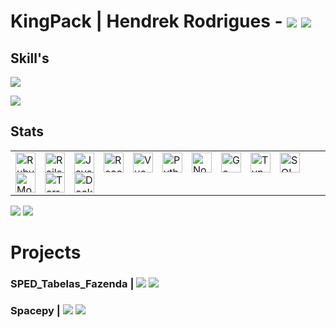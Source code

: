 
# KingPack | Hendrek Rodrigues - [![](https://img.shields.io/badge/Gmail-D14836?style=flat&logo=gmail&logoColor=white)](mailto:hendrek.ro@gmail.com) [![](https://img.shields.io/badge/-LinkedIn-%230077B5?style=flat&logo=linkedin&logoColor=white)](https://www.linkedin.com/in/hendrek/)

## Skill's

![](https://komarev.com/ghpvc/?username=kingpack&style=flat&color=blueviolet)

![](https://i.pinimg.com/originals/22/65/e7/2265e78ef201ac711e275a5508f07491.gif)

## Stats

<table>

<tr>
    <td colspan="2">
        <a href="https://github.com/KingPack">
            <img align="left" style="padding-right: 12px" alt="Ruby" width="32px" src="https://seeklogo.com/images/R/ruby-logo-087AF79367-seeklogo.com.jpg" />
            <img align="left" style="padding-right: 12px" alt="Rails" width="32px" src="https://seeklogo.com/images/R/rails-logo-DD0927D290-seeklogo.com.png" />
            <img align="left" style="padding-right: 12px" alt="JavaScript" width="32px" src="https://seeklogo.com/images/J/javascript-js-logo-2949701702-seeklogo.com.png" />
            <img align="left" style="padding-right: 12px" alt="React" width="32px" src="https://seeklogo.com/images/R/react-logo-7B3CE81517-seeklogo.com.png" />
            <img align="left" style="padding-right: 12px" alt="Vue" width="32px" src="https://vuejs.org/images/logo.png" />
            <img align="left" style="padding-right: 12px" alt="Python" width="32px" src="https://seeklogo.com/images/P/python-logo-A32636CAA3-seeklogo.com.png" />
            <img align="left" style="padding-right: 12px" alt="NodeJS" width="32px" src="https://seeklogo.com/images/N/nodejs-logo-FBE122E377-seeklogo.com.png" />
            <img align="left" style="padding-right: 12px" alt="Go" width="32px" src="https://blog.golang.org/lib/godoc/images/go-logo-blue.svg" />
            <img align="left" style="padding-right: 12px" alt="TypeScript" width="32px" src="https://upload.wikimedia.org/wikipedia/commons/thumb/4/4c/Typescript_logo_2020.svg/1200px-Typescript_logo_2020.svg.png" />
            <img align="left" style="padding-right: 12px" alt="SQL" width="32px" src="https://www.lansweeper.com/wp-content/uploads/2018/05/ASSET-SOFTWARE-SQL-DATABASE.png" />
            <img align="left" style="padding-right: 12px" alt="MongoDB" width="32px" src="https://cdn.iconscout.com/icon/free/png-512/mongodb-5-1175140.png" />
            <img align="left" style="padding-right: 12px" alt="Terraform" width="32px" src="https://i.pinimg.com/originals/28/ec/74/28ec7440a57536eebad2931517aa1cce.png" />
            <img align="left" style="padding-right: 12px" alt="Docker" width="32px" src="https://cdn.worldvectorlogo.com/logos/docker.svg" />
        </a>
    </td>
</tr>
</table>

![](https://github-readme-stats.vercel.app/api/top-langs/?username=KingPack&layout=compact&langs_count=7&theme=dracula)
![](https://github-readme-stats.vercel.app/api?username=KingPack&show_icons=true&theme=dracula&include_all_commits=true&count_private=true)

# Projects

### SPED_Tabelas_Fazenda | ![](https://img.shields.io/github/issues/KingPack/SPED_Tabelas_Fazenda?color=blue) ![](https://img.shields.io/github/stars/KingPack/SPED_Tabelas_Fazenda)

### Spacepy | [![](https://img.shields.io/github/issues/KingPack/KingPack)](https://img.shields.io/github/stars/KingPack/KingPack) [![](https://img.shields.io/github/stars/KingPack/spacepy)](https://github.com/KingPack/spacepy)
